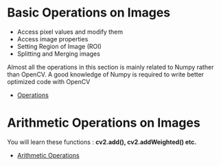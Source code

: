 # Basic Operations on Images
* Access pixel values and modify them
* Access image properties
* Setting Region of Image (ROI)
* Splitting and Merging images

Almost all the operations in this section is mainly related to Numpy rather than OpenCV. A good knowledge of Numpy is required to write better optimized code with OpenCV
* [Operations](ImageOperations.py)

# Arithmetic Operations on Images
You will learn these functions : **cv2.add(), cv2.addWeighted() etc.**
* [Arithmetic Operations](ArithmeticOperations.py)
